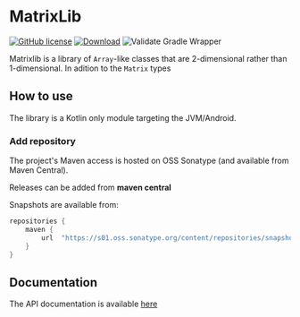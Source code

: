 # MatrixLib
[![GitHub license](https://img.shields.io/badge/License-Apache%202-blue.svg?style=flat)](COPYING)
[![Download](https://img.shields.io/maven-central/v/io.github.pdvrieze.matrixlib/matrixlib)](https://search.maven.org/artifact/io.github.pdvrieze.matrixlib/matrixlib)
![Validate Gradle Wrapper](https://github.com/pdvrieze/matrixlib/workflows/Validate%20Gradle%20Wrapper/badge.svg)

Matrixlib is a library of `Array`-like classes that are 2-dimensional rather than 1-dimensional. In
adition to the `Matrix` types 

## How to use
The library is a Kotlin only module targeting the JVM/Android.
### Add repository
The project's Maven access is hosted on OSS Sonatype (and available from Maven Central).

Releases can be added from **maven central**

Snapshots are available from:
```groovy
repositories {
	maven {
		url  "https://s01.oss.sonatype.org/content/repositories/snapshots/"
	}
}
```

## Documentation
The API documentation is available [here](https://pdvrieze.github.io/matrixlib/)